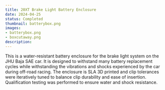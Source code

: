 ```yaml
---
title: 20XT Brake Light Battery Enclosure
date: 2024-04-25
status: Completed
thumbnail: batterybox.png
images: 
- batterybox.png
- boxcutaway.png
description: 
---
```


This is a water-resistant battery enclosure for the brake light system on the JHU Baja SAE car. It is designed to withstand many battery replacement cycles while withstanding the vibrations and shocks experienced by the car during off-road racing. The enclosure is SLA 3D printed and clip tolerances were iteratively tuned to balance clip durability and ease of insertion. Qualification testing was performed to ensure water and shock resistance.